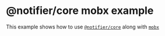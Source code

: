 # @notifier/core mobx example

This example shows how to use [`@notifier/core`](../../packages/core) along with
[`mobx`](https://github.com/mobxjs/mobx)
